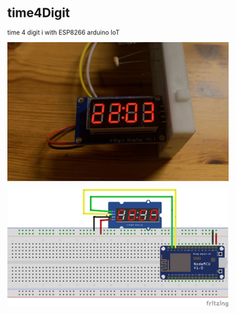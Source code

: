 # time4Digit
time 4 digit i with ESP8266
arduino IoT

![demo](https://raw.githubusercontent.com/Francesco-Chen/time4Digit/master/4DigitDisp.jpg)


![demo](https://raw.githubusercontent.com/Francesco-Chen/time4Digit/master/ESP8266_4DigitDisplay_bb.png)
